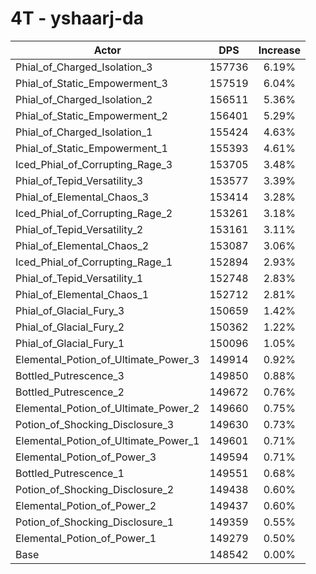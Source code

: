 # 4T - yshaarj-da
| Actor | DPS | Increase |
|---|:---:|:---:|
|Phial_of_Charged_Isolation_3|157736|6.19%|
|Phial_of_Static_Empowerment_3|157519|6.04%|
|Phial_of_Charged_Isolation_2|156511|5.36%|
|Phial_of_Static_Empowerment_2|156401|5.29%|
|Phial_of_Charged_Isolation_1|155424|4.63%|
|Phial_of_Static_Empowerment_1|155393|4.61%|
|Iced_Phial_of_Corrupting_Rage_3|153705|3.48%|
|Phial_of_Tepid_Versatility_3|153577|3.39%|
|Phial_of_Elemental_Chaos_3|153414|3.28%|
|Iced_Phial_of_Corrupting_Rage_2|153261|3.18%|
|Phial_of_Tepid_Versatility_2|153161|3.11%|
|Phial_of_Elemental_Chaos_2|153087|3.06%|
|Iced_Phial_of_Corrupting_Rage_1|152894|2.93%|
|Phial_of_Tepid_Versatility_1|152748|2.83%|
|Phial_of_Elemental_Chaos_1|152712|2.81%|
|Phial_of_Glacial_Fury_3|150659|1.42%|
|Phial_of_Glacial_Fury_2|150362|1.22%|
|Phial_of_Glacial_Fury_1|150096|1.05%|
|Elemental_Potion_of_Ultimate_Power_3|149914|0.92%|
|Bottled_Putrescence_3|149850|0.88%|
|Bottled_Putrescence_2|149672|0.76%|
|Elemental_Potion_of_Ultimate_Power_2|149660|0.75%|
|Potion_of_Shocking_Disclosure_3|149630|0.73%|
|Elemental_Potion_of_Ultimate_Power_1|149601|0.71%|
|Elemental_Potion_of_Power_3|149594|0.71%|
|Bottled_Putrescence_1|149551|0.68%|
|Potion_of_Shocking_Disclosure_2|149438|0.60%|
|Elemental_Potion_of_Power_2|149437|0.60%|
|Potion_of_Shocking_Disclosure_1|149359|0.55%|
|Elemental_Potion_of_Power_1|149279|0.50%|
|Base|148542|0.00%|
